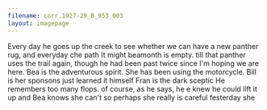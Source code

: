 ```yaml
---
filename: corr.1927-29_B_953_003
layout: imagepage
---
```


Every day he goes up the creek
to see whether we can have a new
panther rug, and everyday che path
It might beamonth
is empty.
till that panther uses the trail again,
though he had been past twice since
I'm hoping
we are here.
Bea is the adventurous spirit.
She has been using the motorcycle.
Bill is her
sponsons
just learned it himself Fran
is the
dark sceptic
He remembers too
many flops. of course, as he says, he
e
knew he could lift it up and Bea
knows she can't so perhaps she
really is careful
festerday she

